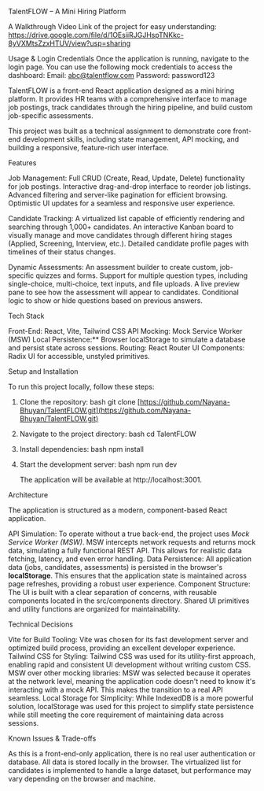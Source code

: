 TalentFLOW – A Mini Hiring Platform

A Walkthrough Video Link of the project for easy understanding:
https://drive.google.com/file/d/1OEsiiRJGJHspTNKkc-8yVXMtsZzxHTUV/view?usp=sharing




Usage & Login Credentials
Once the application is running, navigate to the login page. You can use the following mock credentials to access the dashboard:
Email: abc@talentflow.com
Password: password123





TalentFLOW is a front-end React application designed as a mini hiring platform. It provides HR teams with a comprehensive interface to manage job postings, track candidates through the hiring pipeline, and build custom job-specific assessments.

This project was built as a technical assignment to demonstrate core front-end development skills, including state management, API mocking, and building a responsive, feature-rich user interface.





Features

Job Management:
    Full CRUD (Create, Read, Update, Delete) functionality for job postings.
    Interactive drag-and-drop interface to reorder job listings.
    Advanced filtering and server-like pagination for efficient browsing.
    Optimistic UI updates for a seamless and responsive user experience.

Candidate Tracking:
    A virtualized list capable of efficiently rendering and searching through 1,000+ candidates.
    An interactive Kanban board to visually manage and move candidates through different hiring stages (Applied, Screening, Interview, etc.).
    Detailed candidate profile pages with timelines of their status changes.

Dynamic Assessments:
    An assessment builder to create custom, job-specific quizzes and forms.
    Support for multiple question types, including single-choice, multi-choice, text inputs, and file uploads.
    A live preview pane to see how the assessment will appear to candidates.
    Conditional logic to show or hide questions based on previous answers.





Tech Stack

Front-End: React, Vite, Tailwind CSS
API Mocking: Mock Service Worker (MSW)
Local Persistence:** Browser localStorage to simulate a database and persist state across sessions.
Routing: React Router
UI Components: Radix UI for accessible, unstyled primitives.





Setup and Installation

To run this project locally, follow these steps:

1.  Clone the repository:
    bash
    git clone [https://github.com/Nayana-Bhuyan/TalentFLOW.git](https://github.com/Nayana-Bhuyan/TalentFLOW.git)
    
2.  Navigate to the project directory:
    bash
    cd TalentFLOW
    
3.  Install dependencies:
    bash
    npm install
    
4.  Start the development server:
    bash
    npm run dev
    
    The application will be available at http://localhost:3001.





Architecture

The application is structured as a modern, component-based React application.

API Simulation: To operate without a true back-end, the project uses *Mock Service Worker (MSW)*. MSW intercepts network requests and returns mock data, simulating a fully functional REST API. This allows for realistic data fetching, latency, and even error handling.
Data Persistence: All application data (jobs, candidates, assessments) is persisted in the browser's **localStorage**. This ensures that the application state is maintained across page refreshes, providing a robust user experience.
Component Structure: The UI is built with a clear separation of concerns, with reusable components located in the src/components directory. Shared UI primitives and utility functions are organized for maintainability.





Technical Decisions

Vite for Build Tooling: Vite was chosen for its fast development server and optimized build process, providing an excellent developer experience.
Tailwind CSS for Styling: Tailwind CSS was used for its utility-first approach, enabling rapid and consistent UI development without writing custom CSS.
MSW over other mocking libraries: MSW was selected because it operates at the network level, meaning the application code doesn't need to know it's interacting with a mock API. This makes the transition to a real API seamless.
Local Storage for Simplicity: While IndexedDB is a more powerful solution, localStorage was used for this project to simplify state persistence while still meeting the core requirement of maintaining data across sessions.





Known Issues & Trade-offs

As this is a front-end-only application, there is no real user authentication or database. All data is stored locally in the browser.
The virtualized list for candidates is implemented to handle a large dataset, but performance may vary depending on the browser and machine.
